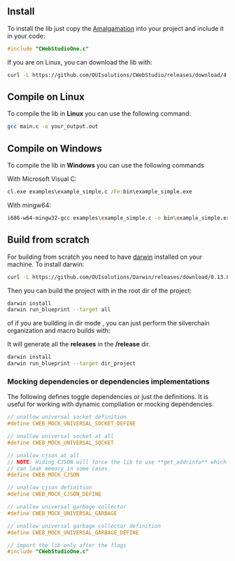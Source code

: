 ## Install

To install the lib just copy the [Amalgamation](https://github.com/OUIsolutions/CWebStudio/releases/download/4.0.0/CWebStudioOne.c) into your project and include it in your code:
```c
#include "CWebStudioOne.c"
```


If you are on Linux, you can download the lib with:
```bash
curl -L https://github.com/OUIsolutions/CWebStudio/releases/download/4.0.0/CWebStudioOne.c -o CWebStudioOne.c
```

## Compile on Linux

To compile the lib in **Linux** you can use the following command:
```bash
gcc main.c -o your_output.out
```

## Compile on Windows

To compile the lib in **Windows** you can use the following commands

With Microsoft Visual C:
```cmd
cl.exe examples\example_simple.c /Fe:bin\example_simple.exe
```

With mingw64:
```bash
i686-w64-mingw32-gcc examples\example_simple.c -o bin\example_simple.exe -lws2_32
```

## Build from scratch

For building from scratch you need to have [darwin](https://github.com/OUIsolutions/Darwin/) installed on your machine. To install darwin:
```bash
curl -L https://github.com/OUIsolutions/Darwin/releases/download/0.13.0/darwin_linux_bin.out -o darwin.out && chmod +x darwin.out && sudo mv darwin.out /usr/local/bin/darwin
```

Then you can build the project with in the root dir of the project:
```bash
darwin install 
darwin run_blueprint --target all
```
of if you are building in dir mode , you can just perform the silverchain organization and macro builds with:

It will generate all the **releases** in the **/release** dir.

```bash
darwin install 
darwin run_blueprint --target dir_project
```


### Mocking dependencies or dependencies implementations

The following defines toggle dependencies or just the definitions.
It is useful for working with dynamic compilation or mocking dependencies.
```c
// unallow universal socket definition
#define CWEB_MOCK_UNIVERSAL_SOCKET_DEFINE

// unallow universal socket at all
#define CWEB_MOCK_UNIVERSAL_SOCKET

// unallow cjson at all
// NOTE: Hiding CJSON will force the lib to use **get_addrinfo** which
// can leak memory in some cases.
#define CWEB_MOCK_CJSON

// unallow cjson definition
#define CWEB_MOCK_CJSON_DEFINE

// unallow universal garbage collector
#define CWEB_MOCK_UNIVERSAL_GARBAGE

// unallow universal garbage collector definition
#define CWEB_MOCK_UNIVERSAL_GARBAGE_DEFINE

// import the lib only after the flags
#include "CWebStudioOne.c"
```
